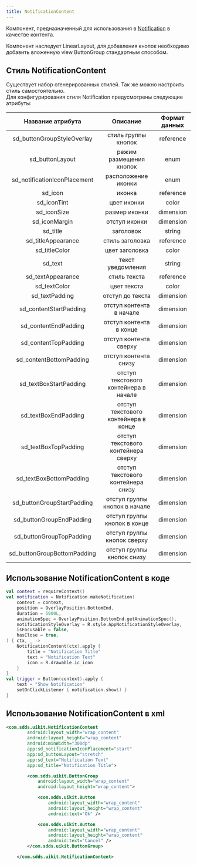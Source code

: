 ```yaml
---
title: NotificationContent
---
```

Компонент, предназначенный для использования в [Notification](NotificationUsage.md) в качестве контента.

Компонент наследует LinearLayout, для добавления кнопок необходимо добавить вложенную view ButtonGroup стандартным способом.

## Стиль NotificationContent

Существует набор сгенерированных стилей. Так же можно настроить стиль самостоятельно.  
Для конфигурирования стиля Notification предусмотрены следующие атрибуты:

|      Название атрибута       |               Описание                | Формат данных |
|:----------------------------:|:-------------------------------------:|:-------------:|
|  sd_buttonGroupStyleOverlay  |          cтиль группы кнопок          |   reference   |
|       sd_buttonLayout        |        режим размещения кнопок        |     enum      |
| sd_notificationIconPlacement |          расположение иконки          |     enum      |
|           sd_icon            |                иконка                 |   reference   |
|         sd_iconTint          |              цвет иконки              |     color     |
|         sd_iconSize          |             размер иконки             |   dimension   |
|        sd_iconMargin         |             отступ иконки             |   dimension   |
|           sd_title           |               заголовок               |    string     |
|      sd_titleAppearance      |            стиль заголовка            |   reference   |
|        sd_titleColor         |            цвет заголовка             |     color     |
|           sd_text            |           текст уведомления           |    string     |
|      sd_textAppearance       |             стиль текста              |   reference   |
|         sd_textColor         |              цвет текста              |     color     |
|        sd_textPadding        |           отступ до текста            |   dimension   |
|    sd_contentStartPadding    |       отступ контента в начале        |   dimension   |
|     sd_contentEndPadding     |        отступ контента в конце        |   dimension   |
|     sd_contentTopPadding     |        отступ контента сверху         |   dimension   |
|   sd_contentBottomPadding    |         отступ контента снизу         |   dimension   |
|    sd_textBoxStartPadding    | отступ текстового контейнера в начале |   dimension   |
|     sd_textBoxEndPadding     | отступ текстового контейнера в конце  |   dimension   |
|     sd_textBoxTopPadding     |  отступ текстового контейнера сверху  |   dimension   |
|   sd_textBoxBottomPadding    |  отступ текстового контейнера снизу   |   dimension   |
|    sd_buttonGroupStartPadding    |     отступ группы кнопок в начале     |   dimension   |
|     sd_buttonGroupEndPadding     | отступ группы кнопок в конце  |   dimension   |
|     sd_buttonGroupTopPadding     |  отступ группы кнопок сверху  |   dimension   |
|   sd_buttonGroupBottomPadding    |  отступ группы кнопок снизу   |   dimension   |

## Использование NotificationContent в коде

```kotlin
val context = requireContext()
val notification = Notification.makeNotification(
    context = context,
    position = OverlayPosition.BottomEnd,
    duration = 5000L,
    animationSpec = OverlayPosition.BottomEnd.getAnimationSpec(),
    notificationStyleOverlay = R.style.AppNotificationStyleOverlay,
    isFocusable = false,
    hasClose = true,
) { ctx, _ ->
    NotificationContent(ctx).apply {
        title = "Notification Title"
        text = "Notification Text"
        icon = R.drawable.ic_icon
    }
}
val trigger = Button(context).apply {
    text = "Show Notification"
    setOnClickListener { notification.show() }
}
```

## Использование NotificationContent в xml

```xml
<com.sdds.uikit.NotificationContent
        android:layout_width="wrap_content"
        android:layout_height="wrap_content"
        android:minWidth="300dp"
        app:sd_notificationIconPlacement="start"
        app:sd_buttonLayout="stretch"
        app:sd_text="Notification Text"
        app:sd_title="Notification Title">

        <com.sdds.uikit.ButtonGroup
            android:layout_width="wrap_content"
            android:layout_height="wrap_content">

            <com.sdds.uikit.Button
                android:layout_width="wrap_content"
                android:layout_height="wrap_content"
                android:text="Ok" />

            <com.sdds.uikit.Button
                android:layout_width="wrap_content"
                android:layout_height="wrap_content"
                android:text="Cancel" />
        </com.sdds.uikit.ButtonGroup>

    </com.sdds.uikit.NotificationContent>
```